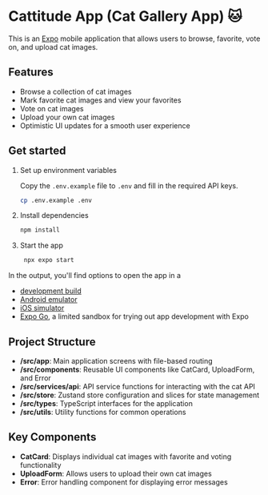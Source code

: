 # Cattitude App (Cat Gallery App) 🐱

This is an [Expo](https://expo.dev) mobile application that allows users to browse, favorite, vote on, and upload cat images.

## Features

- Browse a collection of cat images
- Mark favorite cat images and view your favorites
- Vote on cat images
- Upload your own cat images
- Optimistic UI updates for a smooth user experience

## Get started

1. Set up environment variables

   Copy the `.env.example` file to `.env` and fill in the required API keys.

   ```bash
   cp .env.example .env
   ```

2. Install dependencies

   ```bash
   npm install
   ```

3. Start the app

   ```bash
    npx expo start
   ```

In the output, you'll find options to open the app in a

- [development build](https://docs.expo.dev/develop/development-builds/introduction/)
- [Android emulator](https://docs.expo.dev/workflow/android-studio-emulator/)
- [iOS simulator](https://docs.expo.dev/workflow/ios-simulator/)
- [Expo Go](https://expo.dev/go), a limited sandbox for trying out app development with Expo

## Project Structure

- **/src/app**: Main application screens with file-based routing
- **/src/components**: Reusable UI components like CatCard, UploadForm, and Error
- **/src/services/api**: API service functions for interacting with the cat API
- **/src/store**: Zustand store configuration and slices for state management
- **/src/types**: TypeScript interfaces for the application
- **/src/utils**: Utility functions for common operations

## Key Components

- **CatCard**: Displays individual cat images with favorite and voting functionality
- **UploadForm**: Allows users to upload their own cat images
- **Error**: Error handling component for displaying error messages
